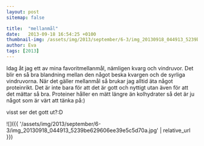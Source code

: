 ```yaml
---
layout: post
sitemap: false

title:  "mellanmål"
date:   2013-09-18 16:54:25 +0100
thumbnail-img: /assets/img/2013/september/6-3/img_20130918_044913_5239be629606ee39e5c5d70a.jpg
author: Eva
tags: [2013]
---
```


Idag åt jag ett av mina favoritmellanmål, nämligen kvarg och vindruvor. Det blir en så bra blandning mellan den något beska kvargen och de syrliga vindruvorna. När det gäller mellanmål så brukar jag alltid äta något proteinrikt. Det är inte bara för att det är gott och nyttigt utan även för att det mättar så bra. Proteiner håller en mätt längre än kolhydrater så det är ju något som är värt att tänka på:)

visst ser det gott ut?:D

![]({{ '/assets/img/2013/september/6-3/img_20130918_044913_5239be629606ee39e5c5d70a.jpg'  | relative_url }})

